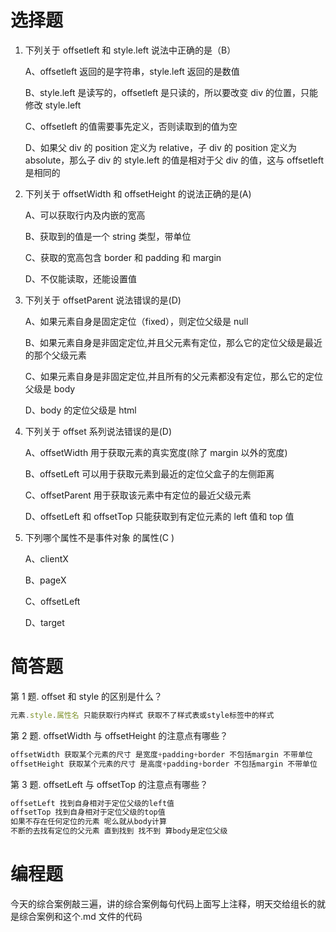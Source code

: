 # 选择题

1. 下列关于 offsetleft 和 style.left 说法中正确的是（B）

   A、offsetleft 返回的是字符串，style.left 返回的是数值

   B、style.left 是读写的，offsetleft 是只读的，所以要改变 div 的位置，只能修改 style.left

   C、offsetleft 的值需要事先定义，否则读取到的值为空

   D、如果父 div 的 position 定义为 relative，子 div 的 position 定义为 absolute，那么子 div 的 style.left 的值是相对于父 div 的值，这与 offsetleft 是相同的

2. 下列关于 offsetWidth 和 offsetHeight 的说法正确的是(A)

   A、可以获取行内及内嵌的宽高

   B、获取到的值是一个 string 类型，带单位

   C、获取的宽高包含 border 和 padding 和 margin

   D、不仅能读取，还能设置值

3. 下列关于 offsetParent 说法错误的是(D)

   A、如果元素自身是固定定位（fixed），则定位父级是 null

   B、如果元素自身是非固定定位,并且父元素有定位，那么它的定位父级是最近的那个父级元素

   C、如果元素自身是非固定定位,并且所有的父元素都没有定位，那么它的定位父级是 body

   D、body 的定位父级是 html

4. 下列关于 offset 系列说法错误的是(D)

   A、offsetWidth 用于获取元素的真实宽度(除了 margin 以外的宽度)

   B、offsetLeft 可以用于获取元素到最近的定位父盒子的左侧距离

   C、offsetParent 用于获取该元素中有定位的最近父级元素

   D、offsetLeft 和 offsetTop 只能获取到有定位元素的 left 值和 top 值

5. 下列哪个属性不是事件对象 的属性(C )

   A、clientX

   B、pageX

   C、offsetLeft

   D、target

# 简答题

第 1 题. offset 和 style 的区别是什么？

```js
元素.style.属性名 只能获取行内样式 获取不了样式表或style标签中的样式
```

第 2 题. offsetWidth 与 offsetHeight 的注意点有哪些？

```js
offsetWidth 获取某个元素的尺寸 是宽度+padding+border 不包括margin 不带单位
offsetHeight 获取某个元素的尺寸 是高度+padding+border 不包括margin 不带单位
```

第 3 题. offsetLeft 与 offsetTop 的注意点有哪些？

```js
offsetLeft 找到自身相对于定位父级的left值
offsetTop 找到自身相对于定位父级的top值
如果不存在任何定位的元素 呢么就从body计算
不断的去找有定位的父元素 直到找到 找不到 算body是定位父级
```

# 编程题

今天的综合案例敲三遍，讲的综合案例每句代码上面写上注释，明天交给组长的就是综合案例和这个.md 文件的代码
